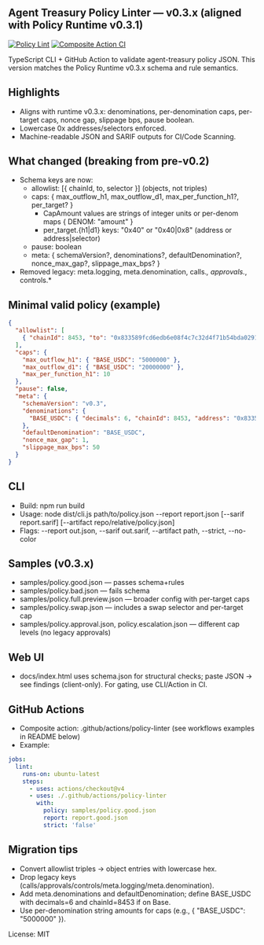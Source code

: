 ## Agent Treasury Policy Linter — v0.3.x (aligned with Policy Runtime v0.3.1)

[![Policy Lint](https://github.com/Amara-ops/agent-guardrails-policy-linter/actions/workflows/policy-lint.yml/badge.svg)](https://github.com/Amara-ops/agent-guardrails-policy-linter/actions/workflows/policy-lint.yml)
[![Composite Action CI](https://github.com/Amara-ops/agent-guardrails-policy-linter/actions/workflows/policy-linter-action.yml/badge.svg)](https://github.com/Amara-ops/agent-guardrails-policy-linter/actions/workflows/policy-linter-action.yml)

TypeScript CLI + GitHub Action to validate agent-treasury policy JSON. This version matches the Policy Runtime v0.3.x schema and rule semantics.

## Highlights
- Aligns with runtime v0.3.x: denominations, per-denomination caps, per-target caps, nonce gap, slippage bps, pause boolean.
- Lowercase 0x addresses/selectors enforced.
- Machine-readable JSON and SARIF outputs for CI/Code Scanning.

## What changed (breaking from pre-v0.2)
- Schema keys are now:
  - allowlist: [{ chainId, to, selector }] (objects, not triples)
  - caps: { max_outflow_h1, max_outflow_d1, max_per_function_h1?, per_target? }
    - CapAmount values are strings of integer units or per-denom maps { DENOM: "amount" }
    - per_target.{h1|d1} keys: "0x40" or "0x40|0x8" (address or address|selector)
  - pause: boolean
  - meta: { schemaVersion?, denominations?, defaultDenomination?, nonce_max_gap?, slippage_max_bps? }
- Removed legacy: meta.logging, meta.denomination, calls.*, approvals.*, controls.*

## Minimal valid policy (example)
```json
{
  "allowlist": [
    { "chainId": 8453, "to": "0x833589fcd6edb6e08f4c7c32d4f71b54bda02913", "selector": "0xa9059cbb" }
  ],
  "caps": {
    "max_outflow_h1": { "BASE_USDC": "5000000" },
    "max_outflow_d1": { "BASE_USDC": "20000000" },
    "max_per_function_h1": 10
  },
  "pause": false,
  "meta": {
    "schemaVersion": "v0.3",
    "denominations": {
      "BASE_USDC": { "decimals": 6, "chainId": 8453, "address": "0x833589fcd6edb6e08f4c7c32d4f71b54bda02913" }
    },
    "defaultDenomination": "BASE_USDC",
    "nonce_max_gap": 1,
    "slippage_max_bps": 50
  }
}
```

## CLI
- Build: npm run build
- Usage: node dist/cli.js path/to/policy.json --report report.json [--sarif report.sarif] [--artifact repo/relative/policy.json]
- Flags: --report out.json, --sarif out.sarif, --artifact path, --strict, --no-color

## Samples (v0.3.x)
- samples/policy.good.json — passes schema+rules
- samples/policy.bad.json — fails schema
- samples/policy.full.preview.json — broader config with per-target caps
- samples/policy.swap.json — includes a swap selector and per-target cap
- samples/policy.approval.json, policy.escalation.json — different cap levels (no legacy approvals)

## Web UI
- docs/index.html uses schema.json for structural checks; paste JSON → see findings (client-only). For gating, use CLI/Action in CI.

## GitHub Actions
- Composite action: .github/actions/policy-linter (see workflows examples in README below)
- Example:
```yaml
jobs:
  lint:
    runs-on: ubuntu-latest
    steps:
      - uses: actions/checkout@v4
      - uses: ./.github/actions/policy-linter
        with:
          policy: samples/policy.good.json
          report: report.good.json
          strict: 'false'
```

## Migration tips
- Convert allowlist triples → object entries with lowercase hex.
- Drop legacy keys (calls/approvals/controls/meta.logging/meta.denomination).
- Add meta.denominations and defaultDenomination; define BASE_USDC with decimals=6 and chainId=8453 if on Base.
- Use per-denomination string amounts for caps (e.g., { "BASE_USDC": "5000000" }).

License: MIT
